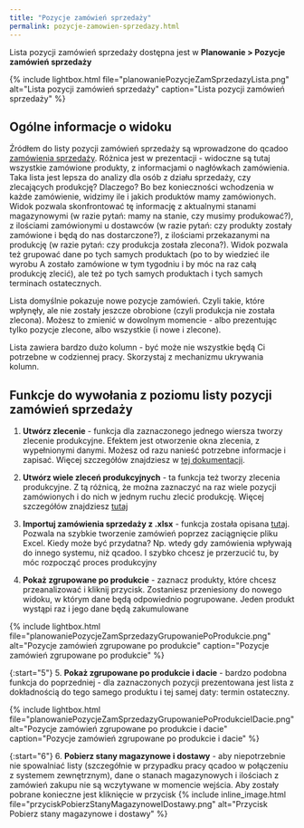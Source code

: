 ```yaml
---
title: "Pozycje zamówień sprzedaży"
permalink: pozycje-zamowien-sprzedazy.html 
---
```


Lista pozycji zamówień sprzedaży dostępna jest w **Planowanie > Pozycje zamówień sprzedaży**

{% include lightbox.html file="planowaniePozycjeZamSprzedazyLista.png" alt="Lista pozycji zamówień sprzedaży" caption="Lista pozycji zamówień sprzedaży" %}

## Ogólne informacje o widoku

Źródłem do listy pozycji zamówień sprzedaży są wprowadzone do qcadoo [zamówienia sprzedaży](/zlecenia-nadrzedne). Różnica jest w prezentacji - widoczne są tutaj wszystkie zamówione produkty, z informacjami o nagłówkach zamówienia. Taka lista jest lepsza do analizy dla osób z działu sprzedaży, czy zlecających produkcję? Dlaczego? Bo bez konieczności wchodzenia w każde zamówienie, widzimy ile i jakich produktów mamy zamówionych. Widok pozwala skonfrontować tę informację z aktualnymi stanami magazynowymi (w razie pytań: mamy na stanie, czy musimy produkować?), z ilościami zamówionymi u dostawców (w razie pytań: czy produkty zostały zamówione i będą do nas dostarczone?), z ilościami przekazanymi na produkcję (w razie pytań: czy produkcja została zlecona?). Widok pozwala też grupować dane po tych samych produktach (po to by wiedzieć ile wyrobu A zostało zamówione w tym tygodniu i by móc na raz całą produkcję zlecić), ale też po tych samych produktach i tych samych terminach ostatecznych.

Lista domyślnie pokazuje nowe pozycje zamówień. Czyli takie, które wpłynęły, ale nie zostały jeszcze obrobione (czyli produkcja nie została zlecona). Możesz to zmienić w dowolnym momencie - albo prezentując tylko pozycje zlecone, albo wszystkie (i nowe i zlecone).

Lista zawiera bardzo dużo kolumn - być może nie wszystkie będą Ci potrzebne w codziennej pracy. Skorzystaj z mechanizmu ukrywania kolumn.

## Funkcje do wywołania z poziomu listy pozycji zamówień sprzedaży

1. **Utwórz zlecenie** - funkcja dla zaznaczonego jednego wiersza tworzy zlecenie produkcyjne. Efektem jest otworzenie okna zlecenia, z wypełnionymi danymi. Możesz od razu nanieść potrzebne informacje i zapisać. Więcej szczegółów znajdziesz w [tej dokumentacji](/zlecenia-nadrzedne.html#sposoby-dodawania-zleceń-produkcyjnych-do-zamówienia-sprzedaży).

2. **Utwórz wiele zleceń produkcyjnych** - ta funkcja też tworzy zlecenia produkcyjne. Z tą różnicą, że można zaznaczyć na raz wiele pozycji zamówionych i do nich w jednym ruchu zlecić produkcję. Więcej szczegółów znajdziesz [tutaj](/zlecenia-nadrzedne.html#utworzenie-wielu-zleceń-produkcyjnych-z-poziomu-zamówienia-sprzedaży)

3. **Importuj zamówienia sprzedaży z .xlsx** - funkcja została opisana [tutaj](http://localhost:4000/zlecenia-nadrzedne.html#import-zam%C3%B3wie%C5%84-sprzeda%C5%BCy-z-pliku-xlsx). Pozwala na szybkie tworzenie zamówień poprzez zaciągnięcie pliku Excel. Kiedy może być przydatna? Np. wtedy gdy zamówienia wpływają do innego systemu, niż qcadoo. I szybko chcesz je przerzucić tu, by móc rozpocząć proces produkcyjny

4. **Pokaż zgrupowane po produkcie** - zaznacz produkty, które chcesz przeanalizować i kliknij przycisk. Zostaniesz przeniesiony do nowego widoku, w którym dane będą odpowiednio pogrupowane. Jeden produkt wystąpi raz i jego dane będą zakumulowane

{% include lightbox.html file="planowaniePozycjeZamSprzedazyGrupowaniePoProdukcie.png" alt="Pozycje zamówień zgrupowane po produkcie" caption="Pozycje zamówień zgrupowane po produkcie" %}

{:start="5"}
5. **Pokaż zgrupowane po produkcie i dacie** - bardzo podobna funkcja do poprzedniej - dla zaznaczonych pozycji prezentowana jest lista z dokładnością do tego samego produktu i tej samej daty: termin ostateczny.

{% include lightbox.html file="planowaniePozycjeZamSprzedazyGrupowaniePoProdukcieIDacie.png" alt="Pozycje zamówień zgrupowane po produkcie i dacie" caption="Pozycje zamówień zgrupowane po produkcie i dacie" %}

{:start="6"}
6. **Pobierz stany magazynowe i dostawy** - aby niepotrzebnie nie spowalniać listy (szczegółnie w przypadku pracy qcadoo w połączeniu z systemem zewnętrznym), dane o stanach magazynowych i ilościach z zamówień zakupu nie są wczytywane w momencie wejścia. Aby zostały pobrane konieczne jest kliknięcie w przycisk {% include inline_image.html file="przyciskPobierzStanyMagazynoweIDostawy.png" alt="Przycisk Pobierz stany magazynowe i dostawy" %} 